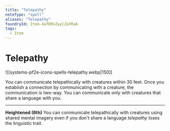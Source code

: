```yaml
---
title: "Telepathy"
noteType: "spell"
aliases: "Telepathy"
foundryId: Item.4afDRnZwyCZaYRaA
tags:
  - Item
---
```


# Telepathy
![[systems-pf2e-icons-spells-telepathy.webp|150]]

You can communicate telepathically with creatures within 30 feet. Once you establish a connection by communicating with a creature, the communication is two-way. You can communicate only with creatures that share a language with you.

* * *

**Heightened (6th)** You can communicate telepathically with creatures using shared mental imagery even if you don't share a language _telepathy_ loses the linguistic trait.
